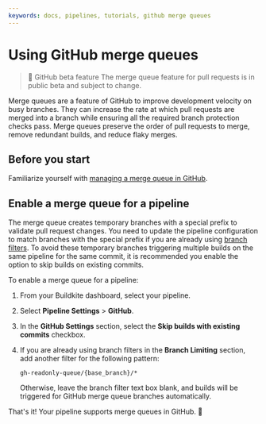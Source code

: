 ```yaml
---
keywords: docs, pipelines, tutorials, github merge queues
---
```


# Using GitHub merge queues

> 🚧 GitHub beta feature
> The merge queue feature for pull requests is in public beta and subject to change.

Merge queues are a feature of GitHub to improve development velocity on busy branches. They can increase the rate at which pull requests are merged into a branch while ensuring all the required branch protection checks pass. Merge queues preserve the order of pull requests to merge, remove redundant builds, and reduce flaky merges.

## Before you start

Familiarize yourself with [managing a merge queue in GitHub](https://docs.github.com/en/repositories/configuring-branches-and-merges-in-your-repository/configuring-pull-request-merges/managing-a-merge-queue).

## Enable a merge queue for a pipeline

The merge queue creates temporary branches with a special prefix to validate pull request changes. You need to update the pipeline configuration to match branches with the special prefix if you are already using [branch filters](/docs/pipelines/branch-configuration#pipeline-level-branch-filtering). To avoid these temporary branches triggering multiple builds on the same pipeline for the same commit, it is recommended you enable the option to skip builds on existing commits.

To enable a merge queue for a pipeline:

1. From your Buildkite dashboard, select your pipeline.
1. Select **Pipeline Settings** > **GitHub**.
1. In the **GitHub Settings** section, select the **Skip builds with existing commits** checkbox.
1. If you are already using branch filters in the **Branch Limiting** section, add another filter for the following pattern:

   ```text
   gh-readonly-queue/{base_branch}/*
   ```

   Otherwise, leave the branch filter text box blank, and builds will be triggered for GitHub merge queue branches automatically.

That's it! Your pipeline supports merge queues in GitHub. 🎉
